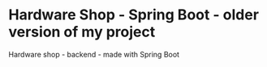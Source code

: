 # Hardware Shop - Spring Boot - older version of my project

Hardware shop - backend - made with Spring Boot
